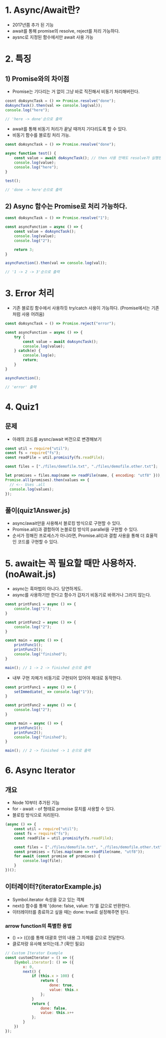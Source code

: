 # 1. Async/Await란?
- 2017년쯤 추가 된 기능
- await를 통해 promise의 resolve, reject를 처리 가능하다.
- aysnc로 지정된 함수에서만 await 사용 가능 

# 2. 특징
## 1) Promise와의 차이점
- Promise는 기다리는 거 없이 그냥 바로 직진해서 비동기 처리해버린다.

```js
cosnt doAsyncTask = () => Promise.resolve("done");
doAsyncTask().then(val => console.log(val));
console.log("here");

// 'here -> done'순으로 출력
```

- await를 통해 비동기 처리가 끝날 때까지 기다리도록 할 수 있다.
- 비동기 함수를 블로킹 처리 가능.

```js
const doAsyncTask = () => Promise.resolve("done");

async function test() {
    const value = await doAsyncTask(); // then 사용 안해도 resolve가 실행된다.
    console.log(value);
    console.log("here");
}

test();

// 'done -> here'순으로 출력
```

## 2) Async 함수는 Promise로 처리 가능하다.

```js
const doAsyncTask = () => Promise.resolve("1");

const asyncFunction = async () => {
    const value = doAsyncTask();
    console.log(value);
    console.log("2");

    return 3;
}

asyncFunction().then(val => console.log(val));

// '1 -> 2 -> 3'순으로 출력
```

# 3. Error 처리
- 기존 블로킹 함수에서 사용하듯 try/catch 사용이 가능하다. (Promise에서는 기존처럼 사용 어려움)

```js
const doAsyncTask = () => Promise.reject("error");

const asyncFunction = async () => {
    try {
        const value = await doAsyncTask();
        console.log(value);
    } catch(e) {
        console.log(e);
        return;
    }
}

asyncFunction();

// 'error' 출력
```

# 4. Quiz1
## 문제
- 아래의 코드를 aysnc/await 버전으로 변경해보기
```js
const util = require("util");
const fs = require("fs");
const readFile = util.promisify(fs.readFile);

const files = ["./files/demofile.txt", "./files/demofile.other.txt"];

let promises = files.map(name => readFile(name, { encoding: "utf8" }));
Promise.all(promises).then(values => {
  // <-- Uses .all
  console.log(values);
});
```

## 풀이(quiz1Answer.js)
- async/await만을 사용해서 블로킹 방식으로 구현할 수 있다.
- Promise.all()과 결합하여 논블로킹 방식의 parallel을 구현할 수 있다.
- 순서가 정해진 프로세스가 아니라면, Promise.all()과 결합 사용을 통해 더 효율적인 코드를 구현할 수 있다.

# 5. await는 꼭 필요할 때만 사용하자. (noAwait.js)
- async는 흑마법이 아니다. 당연하게도.
- async를 사용하기만 한다고 함수가 갑자기 비동기로 바뀌거나 그러지 않는다.

```js
const printFunc1 = async () => {
    console.log("1");
}

const printFunc2 = async () => {
    console.log("2");
}

const main = async () => {
    printFunc1();
    printFunc2();
    console.log("finished");
}

main(); // 1 -> 2 -> finished 순으로 출력
```

- 내부 구현 자체가 비동기로 구현되어 있어야 제대로 동작한다.
```js
const printFunc1 = async () => {
    setImmediate(_ => console.log("1"));
}

const printFunc2 = async () => {
    console.log("2");
}

const main = async () => {
    printFunc1();
    printFunc2();
    console.log("finished");
}

main(); // 2 -> finished -> 1 순으로 출력
```

# 6. Async Iterator
## 개요
- Node 10부터 추가된 기능
- for - await - of 형태로 prmoise 뭉치를 사용할 수 있다.
- 블로킹 방식으로 처리된다.

```js
(async () => {
    const util = require("util");
    const fs = require("fs");
    const readFile = util.promisify(fs.readFile);

    const files = ["./files/demofile.txt", "./files/demofile.other.txt"];
    const promises = files.map(name => readFile(name, "utf8"));
    for await (const promise of promises) {
        console.log(file);
    }
})();
```

## 이터레이터?(iteratorExample.js)
- Symbol.iterator 속성을 갖고 있는 객체
- next() 함수를 통해 '{done: false, value: ?}'를 값으로 반환한다.
- 이터레이터를 종료하고 싶을 때는 done: true로 설정해주면 된다.

### arrow function의 특별한 용법
- () => ({})를 통해 대괄호 안의 내용 그 자체를 값으로 전달한다.
- 클로저랑 유사해 보이는데..? (확인 필요)

```js
// Custom Iterator Example
const customIterator = () => ({
    [Symbol.iterator]: () => ({
        x: 0,
        next() {
            if (this.x > 100) {
                return {
                    done: true,
                    value: this.x
                };
            }
            return {
                done: false,
                value: this.x++
            };
        }
    })
});
```
